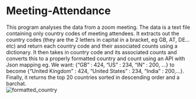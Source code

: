 # Meeting-Attendance
This program analyses the data from a zoom meeting. The data is a text file containing only country codes of meeting attendees. It extracts out the country codes (they are the 2 letters in capital in a bracket, eg GB, AT, DE… etc) and return each country code and their associated counts using a dictionary. It then takes in country code and its associated counts and converts this to a properly formatted country and count using an API with Json mapping eg. We want: {“GB” : 424, “US” : 234, “IN” : 200, …} to become {“United Kingdom” : 424, “United States” : 234, “India” : 200,...}. Finally, it returns the top 20 countries sorted in descending order and a barchat.  
![formatted_country](https://user-images.githubusercontent.com/106112822/224799591-6944163d-84a7-4efe-97b4-49e597a7ae69.png)
